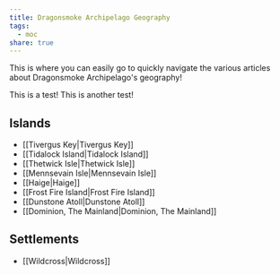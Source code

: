 ```yaml
---
title: Dragonsmoke Archipelago Geography
tags:
  - moc
share: true
---
```


This is where you can easily go to quickly navigate the various articles about Dragonsmoke Archipelago's geography!

This is a test! This is another test!

## Islands

- [[Tivergus Key|Tivergus Key]]
- [[Tidalock Island|Tidalock Island]]
- [[Thetwick Isle|Thetwick Isle]]
- [[Mennsevain Isle|Mennsevain Isle]]
- [[Haige|Haige]]
- [[Frost Fire Island|Frost Fire Island]]
- [[Dunstone Atoll|Dunstone Atoll]]
- [[Dominion, The Mainland|Dominion, The Mainland]]


## Settlements

- [[Wildcross|Wildcross]]
